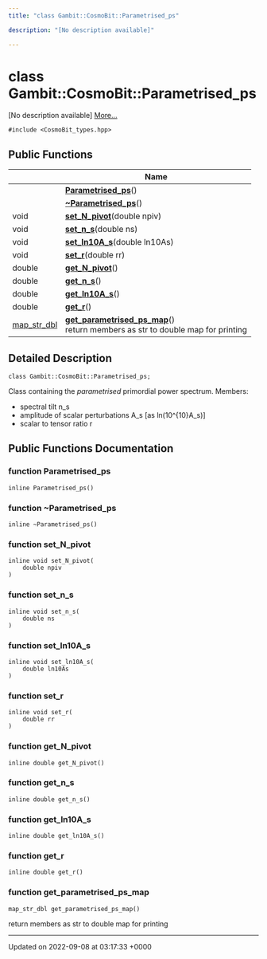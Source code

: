 ```yaml
---
title: "class Gambit::CosmoBit::Parametrised_ps"

description: "[No description available]"

---
```


# class Gambit::CosmoBit::Parametrised_ps



[No description available] [More...](#detailed-description)


`#include <CosmoBit_types.hpp>`

## Public Functions

|                | Name           |
| -------------- | -------------- |
| | **[Parametrised_ps](/documentation/code/classes/classgambit_1_1cosmobit_1_1parametrised__ps/#function-parametrised-ps)**() |
| | **[~Parametrised_ps](/documentation/code/classes/classgambit_1_1cosmobit_1_1parametrised__ps/#function-parametrised-ps)**() |
| void | **[set_N_pivot](/documentation/code/classes/classgambit_1_1cosmobit_1_1parametrised__ps/#function-set-n-pivot)**(double npiv) |
| void | **[set_n_s](/documentation/code/classes/classgambit_1_1cosmobit_1_1parametrised__ps/#function-set-n-s)**(double ns) |
| void | **[set_ln10A_s](/documentation/code/classes/classgambit_1_1cosmobit_1_1parametrised__ps/#function-set-ln10a-s)**(double ln10As) |
| void | **[set_r](/documentation/code/classes/classgambit_1_1cosmobit_1_1parametrised__ps/#function-set-r)**(double rr) |
| double | **[get_N_pivot](/documentation/code/classes/classgambit_1_1cosmobit_1_1parametrised__ps/#function-get-n-pivot)**() |
| double | **[get_n_s](/documentation/code/classes/classgambit_1_1cosmobit_1_1parametrised__ps/#function-get-n-s)**() |
| double | **[get_ln10A_s](/documentation/code/classes/classgambit_1_1cosmobit_1_1parametrised__ps/#function-get-ln10a-s)**() |
| double | **[get_r](/documentation/code/classes/classgambit_1_1cosmobit_1_1parametrised__ps/#function-get-r)**() |
| [map_str_dbl](/documentation/code/namespaces/namespacegambit/#typedef-map-str-dbl) | **[get_parametrised_ps_map](/documentation/code/classes/classgambit_1_1cosmobit_1_1parametrised__ps/#function-get-parametrised-ps-map)**()<br>return members as str to double map for printing  |

## Detailed Description

```
class Gambit::CosmoBit::Parametrised_ps;
```


Class containing the _parametrised_ primordial power spectrum. Members:

* spectral tilt n_s
* amplitude of scalar perturbations A_s [as ln(10^{10}A_s)]
* scalar to tensor ratio r 

## Public Functions Documentation

### function Parametrised_ps

```
inline Parametrised_ps()
```


### function ~Parametrised_ps

```
inline ~Parametrised_ps()
```


### function set_N_pivot

```
inline void set_N_pivot(
    double npiv
)
```


### function set_n_s

```
inline void set_n_s(
    double ns
)
```


### function set_ln10A_s

```
inline void set_ln10A_s(
    double ln10As
)
```


### function set_r

```
inline void set_r(
    double rr
)
```


### function get_N_pivot

```
inline double get_N_pivot()
```


### function get_n_s

```
inline double get_n_s()
```


### function get_ln10A_s

```
inline double get_ln10A_s()
```


### function get_r

```
inline double get_r()
```


### function get_parametrised_ps_map

```
map_str_dbl get_parametrised_ps_map()
```

return members as str to double map for printing 

-------------------------------

Updated on 2022-09-08 at 03:17:33 +0000